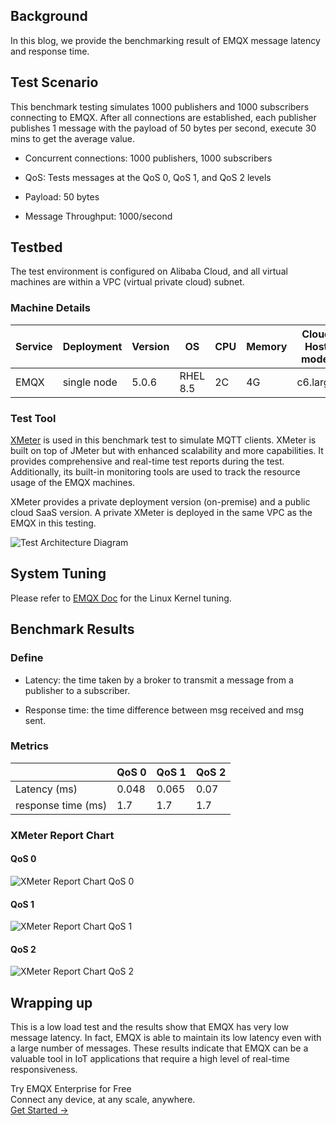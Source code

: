 ## Background

In this blog, we provide the benchmarking result of EMQX message latency and response time.

## Test Scenario

This benchmark testing simulates 1000 publishers and 1000 subscribers connecting to EMQX. After all connections are established, each publisher publishes 1 message with the payload of 50 bytes per second, execute 30 mins to get the average value.

- Concurrent connections: 1000 publishers, 1000 subscribers

- QoS: Tests messages at the QoS 0, QoS 1, and QoS 2 levels

- Payload: 50 bytes

- Message Throughput: 1000/second

## Testbed

The test environment is configured on Alibaba Cloud, and all virtual machines are within a VPC (virtual private cloud) subnet.

### Machine Details

| Service | Deployment  | Version | OS       | CPU  | Memory | Cloud Host model |
| ------- | ----------- | ------- | -------- | ---- | ------ | ---------------- |
| EMQX    | single node | 5.0.6   | RHEL 8.5 | 2C   | 4G     | c6.large         |

### Test Tool

[XMeter](https://www.emqx.com/en/products/xmeter) is used in this benchmark test to simulate MQTT clients. XMeter is built on top of JMeter but with enhanced scalability and more capabilities. It provides comprehensive and real-time test reports during the test. Additionally, its built-in monitoring tools are used to track the resource usage of the EMQX machines.

XMeter provides a private deployment version (on-premise) and a public cloud SaaS version. A private XMeter is deployed in the same VPC as the EMQX in this testing.

![Test Architecture Diagram](https://assets.emqx.com/images/76af39a96c5f485a576a6ee2acb6e86d.png)

## System Tuning

Please refer to [EMQX Doc](https://docs.emqx.com/en/emqx/v5.0/performance/tune.html) for the Linux Kernel tuning.

## Benchmark Results

### Define

- Latency: the time taken by a broker to transmit a message from a publisher to a subscriber.

- Response time: the time difference between msg received and msg sent.

### Metrics

|                    | **QoS 0** | **QoS 1** | **QoS 2** |
| ------------------ | --------- | --------- | --------- |
| Latency (ms)       | 0.048     | 0.065     | 0.07      |
| response time (ms) | 1.7       | 1.7       | 1.7       |

### XMeter Report Chart

#### QoS 0

![XMeter Report Chart QoS 0](https://assets.emqx.com/images/bca9b0aac84df53ace517f33e62da1c8.png)

#### QoS 1

![XMeter Report Chart QoS 1](https://assets.emqx.com/images/23eb172c8443ec0652ed9830f4db24e4.png)

#### QoS 2

![XMeter Report Chart QoS 2](https://assets.emqx.com/images/000570cf3d4a2c19a44feadc47531df5.png)

## Wrapping up

This is a low load test and the results show that EMQX has very low message latency. In fact, EMQX is able to maintain its low latency even with a large number of messages. These results indicate that EMQX can be a valuable tool in IoT applications that require a high level of real-time responsiveness.



<section class="promotion">
    <div>
        Try EMQX Enterprise for Free
      <div class="is-size-14 is-text-normal has-text-weight-normal">Connect any device, at any scale, anywhere.</div>
    </div>
    <a href="https://www.emqx.com/en/try?product=enterprise" class="button is-gradient px-5">Get Started →</a>
</section>
